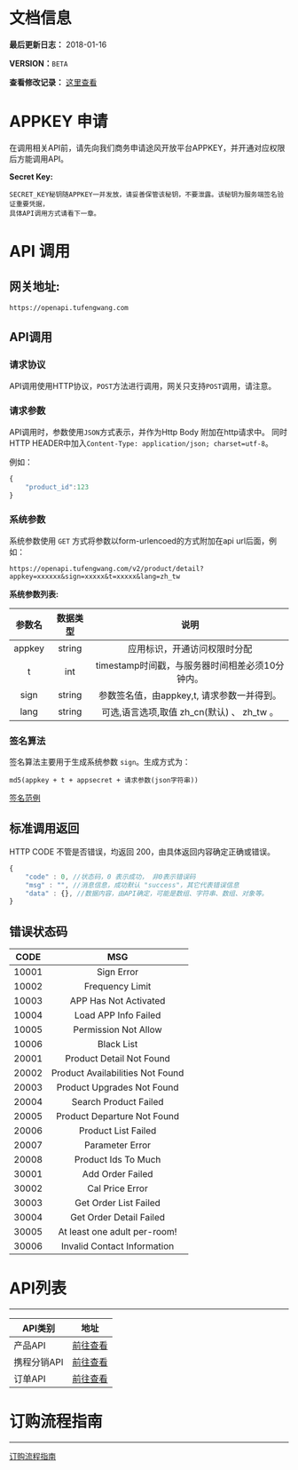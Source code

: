 # 文档信息

**最后更新日志：** 2018-01-16

**VERSION：**`BETA`

**查看修改记录：** [这里查看](updatelog.md)

# APPKEY 申请
在调用相关API前，请先向我们商务申请途风开放平台APPKEY，并开通对应权限后方能调用API。

**Secret Key:**

    SECRET_KEY秘钥随APPKEY一并发放，请妥善保管该秘钥，不要泄露。该秘钥为服务端签名验证重要凭据，
    具体API调用方式请看下一章。

# API 调用

## 网关地址:

    https://openapi.tufengwang.com

## API调用

### 请求协议

API调用使用HTTP协议，`POST`方法进行调用，网关只支持`POST`调用，请注意。

### 请求参数

API调用时，参数使用`JSON`方式表示，并作为Http Body 附加在http请求中。
同时HTTP HEADER中加入`Content-Type: application/json; charset=utf-8`。

例如：

```javascript
{
    "product_id":123
}
```

### 系统参数

系统参数使用 `GET` 方式将参数以form-urlencoed的方式附加在api url后面，例如：

    https://openapi.tufengwang.com/v2/product/detail?appkey=xxxxxx&sign=xxxxx&t=xxxxx&lang=zh_tw


**系统参数列表:**

| 参数名    | 数据类型 |             说明               |
| :------: |:--------:|:------------------------------:|
| appkey   |  string  | 应用标识，开通访问权限时分配   |
| t        |  int     | timestamp时间戳，与服务器时间相差必须10分钟内。   |
| sign     |  string  | 参数签名值，由appkey,t, 请求参数一并得到。|
| lang     |  string  | 可选,语言选项,取值 zh\_cn(默认) 、 zh\_tw 。|


### 签名算法

签名算法主要用于生成系统参数 `sign`。生成方式为：

    md5(appkey + t + appsecret + 请求参数(json字符串))
[签名范例](./api/sign_usage.md)

## 标准调用返回

HTTP CODE 不管是否错误，均返回 200，由具体返回内容确定正确或错误。

```javascript
{
    "code" : 0, //状态码，0 表示成功， 非0表示错误码
    "msg" : "", //消息信息，成功默认 "success"，其它代表错误信息
    "data" : {}, //数据内容，由API确定，可能是数组、字符串、数组、对象等。
}
```


## 错误状态码

| CODE             |          MSG         |
| -----------------|:--------------------:|
| 10001|Sign Error|
| 10002|Frequency Limit|
| 10003|APP Has Not Activated|
| 10004|Load APP Info Failed|
| 10005|Permission Not Allow|
| 10006|Black List|
| 20001|Product Detail Not Found|
| 20002|Product Availabilities Not Found|
| 20003|Product Upgrades Not Found|
| 20004|Search Product Failed|
| 20005|Product Departure Not Found|
| 20006|Product List Failed|
| 20007|Parameter Error|
| 20008|Product Ids To Much|
| 30001|Add Order Failed|
| 30002|Cal Price Error|
| 30003|Get Order List Failed|
| 30004|Get Order Detail Failed|
| 30005|At least one adult per-room!|
| 30006|Invalid Contact Information|

# API列表

----

| API类别    |  地址   |
| ---------- |:--------:|
|  产品API   | [前往查看](./api/product.md) |
|  携程分销API   | [前往查看](./api/ctrip.md) |
|  订单API   | [前往查看](./api/order.md) |

# 订购流程指南

----

[订购流程指南](./api/guide.md)
